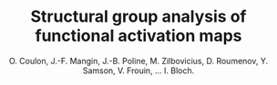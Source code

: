 ---
author: O. Coulon, J.-F. Mangin, J.-B. Poline, M. Zilbovicius, D. Roumenov, Y. Samson, V. Frouin, ... I. Bloch.
title: Structural group analysis of functional activation maps
journal: NeuroImage
year: 2000
type: article
doi: 10.1006/nimg.2000.0580
volume: 11
number: 6 I
---